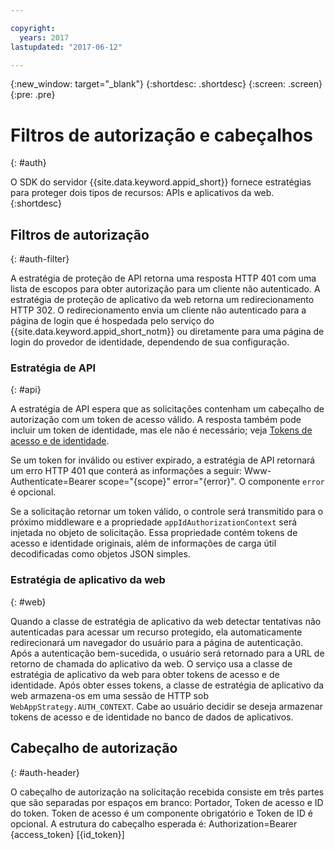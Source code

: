 ```yaml
---

copyright:
  years: 2017
lastupdated: "2017-06-12"

---
```


{:new_window: target="_blank"}
{:shortdesc: .shortdesc}
{:screen: .screen}
{:pre: .pre}


# Filtros de autorização e cabeçalhos
{: #auth}

O SDK do servidor {{site.data.keyword.appid_short}} fornece estratégias para proteger dois tipos de recursos: APIs e aplicativos da web.
{:shortdesc}


## Filtros de autorização
{: #auth-filter}

A estratégia de proteção de API retorna uma resposta HTTP 401 com uma lista de escopos para obter autorização para um cliente não autenticado. A estratégia de
proteção de aplicativo da web retorna um redirecionamento HTTP 302. O redirecionamento envia um cliente não autenticado para a página de login que é hospedada pelo
serviço do {{site.data.keyword.appid_short_notm}} ou diretamente para uma página de login do provedor de identidade, dependendo de sua configuração.



### Estratégia de API
{: #api}

A estratégia de API espera que as solicitações contenham um cabeçalho de autorização com um token de acesso válido. A resposta também pode incluir um token de
identidade, mas ele não é necessário; veja [Tokens de acesso e de identidade](/docs/services/appid/access-identity.html#access-and-identity).

Se um token for inválido ou estiver expirado, a estratégia de API retornará um erro HTTP 401 que conterá as informações a seguir: Www-Authenticate=Bearer
scope="{scope}" error="{error}". O componente `error` é opcional.

Se a solicitação retornar um token válido, o controle será transmitido para o próximo middleware e a propriedade `appIdAuthorizationContext`
será injetada no objeto de solicitação. Essa propriedade contém tokens de acesso e identidade originais, além de informações de carga útil decodificadas como objetos JSON simples.


### Estratégia de aplicativo da web
{: #web}

Quando a classe de estratégia de aplicativo da web detectar tentativas não autenticadas para acessar um recurso protegido, ela automaticamente redirecionará um
navegador do usuário para a página de autenticação. Após a autenticação bem-sucedida, o usuário será retornado para a URL de retorno de chamada do aplicativo da web. O
serviço usa a classe de estratégia de aplicativo da web para obter tokens de acesso e de identidade. Após obter esses tokens, a classe de estratégia de aplicativo da
web armazena-os em uma sessão de HTTP sob `WebAppStrategy.AUTH_CONTEXT`. Cabe ao usuário decidir se deseja armazenar tokens de acesso e de identidade
no banco de dados de aplicativos.

## Cabeçalho de autorização
{: #auth-header}

O cabeçalho de autorização na solicitação recebida consiste em três partes que são separadas por espaços em branco: Portador, Token de acesso e ID do token. Token
de acesso é um componente obrigatório e Token de ID é opcional. A estrutura do cabeçalho esperada é: Authorization=Bearer {access_token} [{id_token}]
